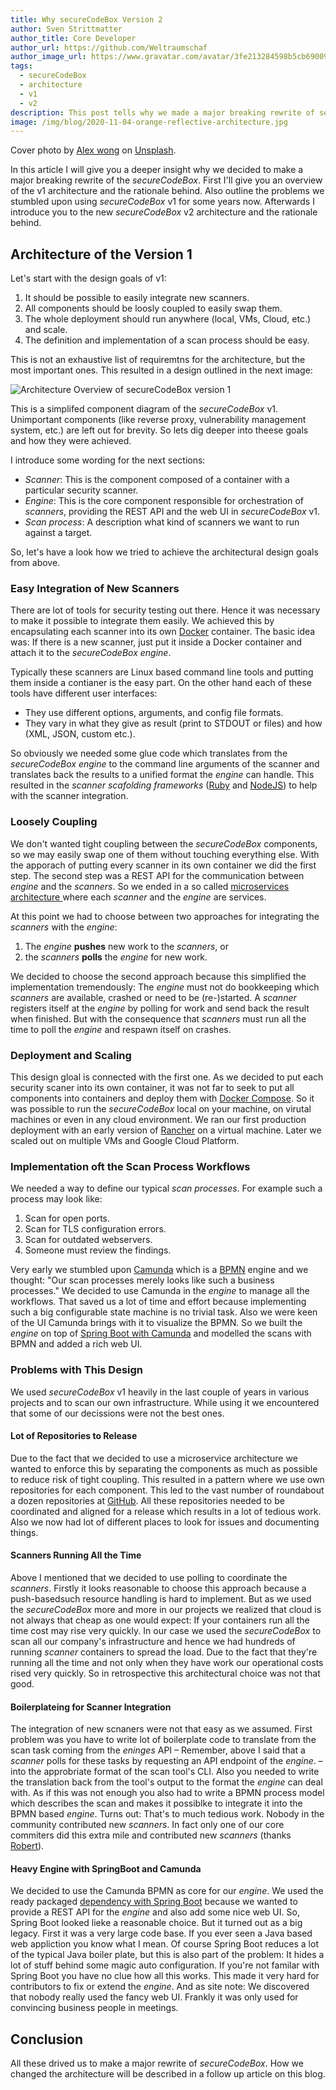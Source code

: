 ```yaml
---
title: Why secureCodeBox Version 2
author: Sven Strittmatter
author_title: Core Developer
author_url: https://github.com/Weltraumschaf
author_image_url: https://www.gravatar.com/avatar/3fe213284598b5cb69009665902c77a1
tags:
  - secureCodeBox
  - architecture
  - v1
  - v2
description: This post tells why we made a major breaking rewrite of secureCodeBox.
image: /img/blog/2020-11-04-orange-reflective-architecture.jpg
---
```


Cover photo by [Alex wong](https://unsplash.com/@killerfvith) on [Unsplash](https://unsplash.com/s/photos/architecture).

In this article I will give you a deeper insight why we decided to make a major breaking rewrite of the *secureCodeBox*. First I'll give you an overview of the v1 architecture and the rationale behind. Also outline the problems we stumbled upon using *secureCodeBox* v1 for some years now. Afterwards I introduce you to the new *secureCodeBox* v2 architecture and the rationale behind.

<!--truncate-->

## Architecture of the Version 1

Let's start with the design goals of v1:

1. It should be possible to easily integrate new scanners.
2. All components should be loosly coupled to easily swap them.
3. The whole deployment should run anywhere (local, VMs, Cloud, etc.) and scale.
4. The definition and implementation of a scan process should be easy.

This is not an exhaustive list of requiremtns for the architecture, but the most important ones. This resulted in a design outlined in the next image:

![Architecture Overview of secureCodeBox version 1](/img/blog/2020-11-04-architecture-v1.png)

This is a simplifed component diagram of the *secureCodeBox* v1. Unimportant components (like reverse proxy, vulnerability management system, etc.) are left out for brevity. So lets dig deeper into theese goals and how they were achieved.

I introduce some wording for the next sections:

- *Scanner*: This is the component composed of a container with a particular security scanner.
- *Engine*: This is the core component responsible for orchestration of *scanners*, providing the REST API and the web UI in *secureCodeBox* v1.
- *Scan process*: A description what kind of scanners we want to run against a target.

So, let's have a look how we tried to achieve the architectural design goals from above.

### Easy Integration of New Scanners

There are lot of tools for security testing out there. Hence it was necessary to make it possible to integrate them easily. We achieved this by encapsulating each scanner into its own [Docker](https://www.docker.com) container. The basic idea was: If there is a new scanner, just put it inside a Docker container and attach it to the *secureCodeBox* *engine*.

Typically these scanners are Linux based command line tools and putting them inside a contianer is the easy part. On the other hand each of these tools have different user interfaces:

- They use different options, arguments, and config file formats.
- They vary in what they give as result (print to STDOUT or files) and how (XML, JSON, custom etc.).

So obviously we needed some glue code which translates from the *secureCodeBox engine* to the command line arguments of the scanner and translates back the results to a unified format the *engine* can handle. This resulted in the *scanner scafolding frameworks* ([Ruby](https://github.com/secureCodeBox/ruby-scanner-scaffolding) and [NodeJS](https://github.com/secureCodeBox/nodejs-scanner-scaffolding)) to help with the scanner integration.

### Loosely Coupling

We don't wanted tight coupling between the *secureCodeBox* components, so we may easily swap one of them without touching everything else. With the apporach of putting every scanner in its own container we did the first step. The second step was a REST API for the communication between *engine* and the *scanners*. So we ended in a so called [microservices architecture ](https://en.wikipedia.org/wiki/Microservices)   where each *scanner* and the *engine* are services.

At this point we had to choose between two approaches for integrating the *scanners* with the *engine*:

1. The *engine* **pushes** new work to the *scanners*, or
2. the *scanners* **polls** the *engine* for new work.

We decided to choose the second approach because this simplified the implementation tremendously: The *engine* must not do bookkeeping which *scanners* are available, crashed or need to be (re-)started. A *scanner* registers itself at the *engine* by polling for work and send back the result when finished. But with the consequence that *scanners* must run all the time to poll the *engine* and respawn itself on crashes.

### Deployment and Scaling

This design gloal is connected with the first one. As we decided to put each security scaner into its own container, it was not far to seek to put all components into containers and deploy them with [Docker Compose](https://docs.docker.com/compose/). So it was possible to run the *secureCodeBox* local on your machine, on virutal machines or even in any cloud environment. We ran our first production deployment with an early version of [Rancher](https://rancher.com/) on a virtual machine. Later we scaled out on multiple VMs and Google Cloud Platform.

### Implementation oft the Scan Process Workflows

We needed a way to define our typical *scan processes*. For example such a process may look like:

1. Scan for open ports.
2. Scan for TLS configuration errors.
3. Scan for outdated webservers.
4. Someone must review the findings.

Very early we stumbled upon [Camunda](https://www.camunda.com) which is a [BPMN](https://en.wikipedia.org/wiki/Business_Process_Model_and_Notation) engine and we thought: "Our scan processes merely looks like such a business processes." We decided to use Camunda in the *engine* to manage all the workflows. That saved us a lot of time and effort because implementing such a big configurable state machine is no trivial task. Also we were keen of the UI Camunda brings with it to visualize the BPMN. So we built the *engine* on top of [Spring Boot with Camunda](https://docs.camunda.org/get-started/spring-boot/) and modelled the scans with BPMN and added a rich web UI.

### Problems with This Design

We used *secureCodeBox* v1 heavily in the last couple of years in various projects and to scan our own infrastructure. While using it we encountered that some of our decissions were not the best ones.

#### Lot of Repositories to Release

Due to the fact that we decided to use a microservice architecture we wanted to enforce this by separating the components as much as possible to reduce risk of tight coupling. This resulted in a pattern where we use own repositories for each component. This led to the vast number of roundabout a dozen repositories at [GitHub](https://github.com/secureCodeBox). All these repositories needed to be coordinated and aligned for a release which results in a lot of tedious work. Also we now had lot of different places to look for issues and documenting things.

#### Scanners Running All the Time

Above I mentioned that we decided to use polling to coordinate the *scanners*. Firstly it looks reasonable to choose this approach because a push-basedsuch resource handling is hard to implement. But as we used the *secureCodeBox* more and more in our projects we realized that cloud is not always that cheap as one would expect: If your containers run all the time cost may rise very quickly. In our case we used the *secureCodeBox* to scan all our company's infrastructure and hence we had hundreds of running *scanner* containers to spread the load. Due to the fact that they're running all the time and not only when they have work our operational costs rised very quickly. So in retrospective this architectural choice was not that good.

#### Boilerplateing for Scanner Integration

The integration of new scnaners were not that easy as we assumed. First problem was you have to write lot of boilerplate code to translate from the scan task coming from the *eninges* API – Remember, above I said that a *scanner* polls for these tasks by requesting an API endpoint of the *engine*. – into the approbriate format of the scan tool's CLI. Also you needed to write the translation back from the tool's output to the format the *engine* can deal with. As if this was not enough you also had to write a BPMN process model which describes the scan and makes it possiblke to integrate it into the BPMN based *engine*. Turns out: That's to much tedious work. Nobody in the community contributed new *scanners*. In fact only one of our core commiters did this extra mile and contributed new *scanners* (thanks [Robert](https://github.com/rseedorff)).

#### Heavy Engine with SpringBoot and Camunda

We decided to use the Camunda BPMN as core for our *engine*. We used the ready packaged [dependency with Spring Boot](https://docs.camunda.org/get-started/spring-boot/) because we wanted to provide a REST API for the *engine* and also add some nice web UI. So, Spring Boot looked lieke a reasonable choice. But it turned out as a big legacy. First it was a very large code base. If you ever seen a Java based web appliction you know what I mean. Of course Spring Boot reduces a lot of the typical Java boiler plate, but this is also part of the problem: It hides a lot of stuff behind some magic auto configuration. If you're not familar with Spring Boot you have no clue how all this works. This made it very hard for contributors to fix or extend the *engine*. And as site note: We discovered that nobody really used the fancy web UI. Frankly it was only used for convincing business people in meetings.

## Conclusion

All these drived us to make a major rewrite of *secureCodeBox*. How we changed the architecture will be described in a follow up article on this blog.
